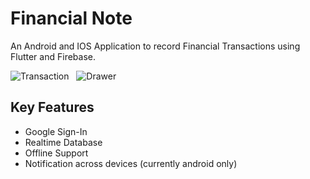 # Financial Note

An Android and IOS Application to record Financial Transactions using Flutter and Firebase.

![Transaction](https://raw.githubusercontent.com/adisayoga/financial_note/docs/screenshots/transactions.png) &nbsp;
![Drawer](https://raw.githubusercontent.com/adisayoga/financial_note/docs/screenshots/drawer.png)

## Key Features

  * Google Sign-In
  * Realtime Database
  * Offline Support
  * Notification across devices (currently android only)

